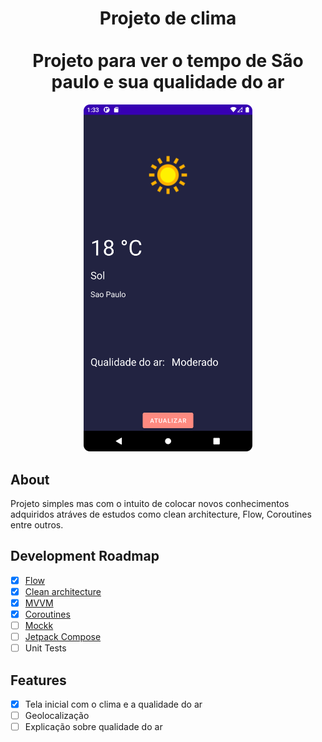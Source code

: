 <h1 align="center">Projeto de clima
<br>
<br>
Projeto para ver o tempo de São paulo e sua qualidade do ar
</h1>
<p align="center">
  <img src="screenshots/Screenshot_20220523_103811.png" width="270" alt="Tela inicial do clima">
</p>

## About
Projeto simples mas com o intuito de colocar novos conhecimentos adquiridos atráves de estudos como clean architecture, Flow, Coroutines entre outros. 

## Development Roadmap
- [x] [Flow](https://developer.android.com/kotlin/flow?hl=pt-br)
- [x] [Clean architecture](https://developer.android.com/jetpack/guide?hl=pt-br)
- [x] [MVVM](https://developer.android.com/jetpack/guide)
- [x] [Coroutines](https://developer.android.com/kotlin/coroutines?hl=pt-br)
- [ ] [Mockk](https://mockk.io/) 
- [ ] [Jetpack Compose](https://developer.android.com/jetpack/compose?gclsrc=ds&gclsrc=ds)
- [ ] Unit Tests

## Features
- [x] Tela inicial com o clima e a qualidade do ar
- [ ] Geolocalização
- [ ] Explicação sobre qualidade do ar
